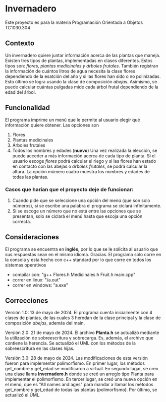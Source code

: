 # Invernadero
Este proyecto es para la materia Programación Orientada a Objetos TC1030.304

## Contexto
Un invernadero quiere juntar información acerca de las plantas que maneja. Existen tres tipos de plantas, implementadas en clases diferentes. Estos tipos son: *flores, plantas medicinales y árboles frutales*. También registran la información de cuántos litros de agua necesita la clase flores dependiendo de la esatción del año y si las flores han sido o no polinizadas. Esto último se logra usando la clase de composición *abejas*. Asimismo, se puede calcular cuántas pulgadas mide cada árbol frutal dependiendo de la edad del árbol.

## Funcionalidad
El programa imprime un menú que le permite al usuario elegir qué información quiere obtener. Las opciones son 
1. Flores
2. Plantas medicinales
3. Árboles frutales
4. Todos los nombres y edades (**nuevo**)
Una vez realizada la elección, se puede acceder a más información acerca de cada tipo de planta. Si el usuario escoge *flores* podrá calcular el riego y si las flores han estado en contacto con las abejas o *árboles frutales*, se podrá calcular la altura. La opción múmero cuatro muestra los nombres y edades de todas las plantas.
### Casos que harían que el proyecto deje de funcionar:
1) Cuando pide que se seleccione una opción del menú (que son solo números), si se escribe una palabra el programa se ciclará infinitamente.
2) Si se escoge un número que no está entre las opciones que se presentan, solo se ciclará el menú hasta que escoja una opción correcta.

## Consideraciones
El programa se encuentra en **inglés**, por lo que se le solicita al usuario que sus respuestas sean en el mismo idioma. Gracias.
El programa solo corre en la consola y esta hecho con c++ standard por lo que corre en todos los sistemas operativos
- compilar con: "g++ Flores.h Medicinales.h Fruit.h main.cpp"
- correr en linux: "/a.out"
- correr en windows: "a.exe"
  
## Correcciones
Versión 1.0: 13 de mayo de 2024. El programa cuenta inicialmente con 4 clases de plantas, de las cuales 3 heredan de la clase principal y la clase de composición *abejas*, además del main. 

Versión 2.0: 21 de mayo de 2024. El archivo **Planta.h** se actualizó mediante la utilización de sobreescritura y sobrecarga. Es, además, el archivo que contiene la herencia. Se actualizó el UML con los métodos de la sobreescritura en las clases hijas.

Versión 3.0: 28 de mayo de 2024. Las modificaciones de esta versión fueron para implementar polimorfismo. En primer lugar, los métodos get_nombre y get_edad se modificaron a virtual. En segundo lugar, se creo una clase llama **Invernadero.h** donde se creó un arreglo tipo Planta para implementar el polimorfismo. En tercer lugar, se creó una nueva opción en el menú, que es "All names and ages" para mandar a llamar los métodos get_nombre y get_edad de todas las plantas (polimorfismo). Por último, se actualizó el UML. 
